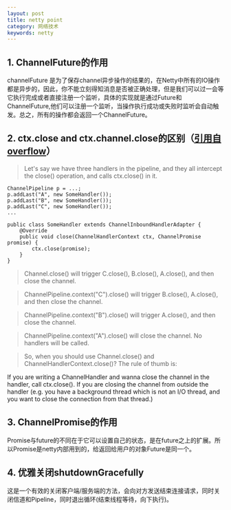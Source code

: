```yaml
---
layout: post
title: netty point
category: 网络技术
keywords: netty
---
```



## 1. ChannelFuture的作用
channelFuture 是为了保存channel异步操作的结果的，在Netty中所有的IO操作都是异步的，因此，你不能立刻得知消息是否被正确处理，但是我们可以过一会等它执行完成或者直接注册一个监听，具体的实现就是通过Future和ChannelFuture,他们可以注册一个监听，当操作执行成功或失败时监听会自动触发。总之，所有的操作都会返回一个ChannelFuture。

## 2. ctx.close and ctx.channel.close的区别（[引用自overflow](http://stackoverflow.com/questions/21240981/in-netty-4-whats-the-difference-between-ctx-close-and-ctx-channel-close)）



>Let's say we have three handlers in the pipeline, and they all intercept the close() operation, and calls ctx.close() in it.

	ChannelPipeline p = ...;
	p.addLast("A", new SomeHandler());
	p.addLast("B", new SomeHandler());
	p.addLast("C", new SomeHandler());
	...

	public class SomeHandler extends ChannelInboundHandlerAdapter {
	    @Override
	    public void close(ChannelHandlerContext ctx, ChannelPromise promise) {
	        ctx.close(promise);
	    }
	}

>Channel.close() will trigger C.close(), B.close(), A.close(), and then close the channel.

>ChannelPipeline.context("C").close() will trigger B.close(), A.close(), and then close the channel.

>ChannelPipeline.context("B").close() will trigger A.close(), and then close the channel.

>ChannelPipeline.context("A").close() will close the channel. No handlers will be called.

>So, when you should use Channel.close() and ChannelHandlerContext.close()? The rule of thumb is:

If you are writing a ChannelHandler and wanna close the channel in the handler, call ctx.close().
If you are closing the channel from outside the handler (e.g. you have a background thread which is not an I/O thread, and you want to close the connection from that thread.)


## 3. ChannelPromise的作用

Promise与future的不同在于它可以设置自己的状态，是在future之上的扩展。所以Promise是netty内部用到的，给返回给用户的对象Future是同一个。

## 4. 优雅关闭shutdownGracefully

这是一个有效的关闭客户端/服务端的方法，会向对方发送结束连接请求，同时关闭信道和Pipeline，同时退出循环(结束线程等待，向下执行)。